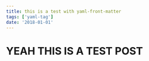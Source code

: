 ```yaml
---
title: this is a test with yaml-front-matter
tags: ['yaml-tag']
date: '2018-01-01'
---
```


# YEAH THIS IS A TEST POST
